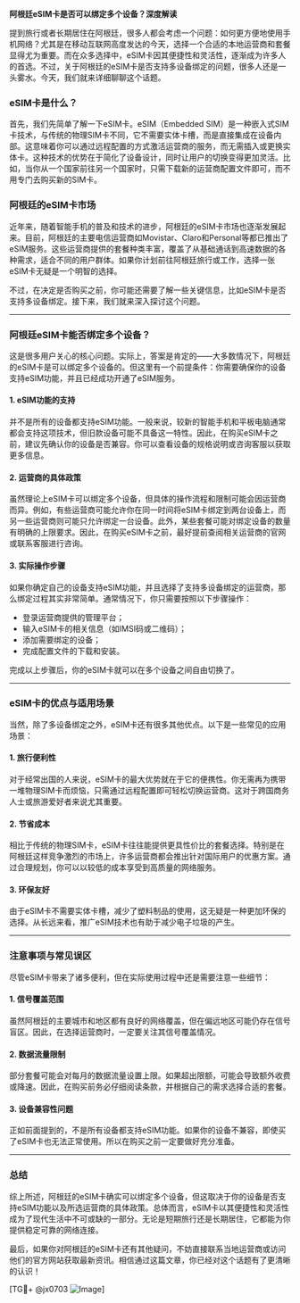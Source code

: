 **阿根廷eSIM卡是否可以绑定多个设备？深度解读**

提到旅行或者长期居住在阿根廷，很多人都会考虑一个问题：如何更方便地使用手机网络？尤其是在移动互联网高度发达的今天，选择一个合适的本地运营商和套餐显得尤为重要。而在众多选择中，eSIM卡因其便捷性和灵活性，逐渐成为许多人的首选。不过，关于阿根廷的eSIM卡是否支持多设备绑定的问题，很多人还是一头雾水。今天，我们就来详细聊聊这个话题。

### eSIM卡是什么？

首先，我们先简单了解一下eSIM卡。eSIM（Embedded SIM）是一种嵌入式SIM卡技术，与传统的物理SIM卡不同，它不需要实体卡槽，而是直接集成在设备内部。这意味着你可以通过远程配置的方式激活运营商的服务，而无需插入或更换实体卡。这种技术的优势在于简化了设备设计，同时让用户的切换变得更加灵活。比如，当你从一个国家前往另一个国家时，只需下载新的运营商配置文件即可，而不用专门去购买新的SIM卡。

### 阿根廷的eSIM卡市场

近年来，随着智能手机的普及和技术的进步，阿根廷的eSIM卡市场也逐渐发展起来。目前，阿根廷的主要电信运营商如Movistar、Claro和Personal等都已推出了eSIM服务。这些运营商提供的套餐种类丰富，覆盖了从基础通话到高速数据的各种需求，适合不同的用户群体。如果你计划前往阿根廷旅行或工作，选择一张eSIM卡无疑是一个明智的选择。

不过，在决定是否购买之前，你可能还需要了解一些关键信息，比如eSIM卡是否支持多设备绑定。接下来，我们就来深入探讨这个问题。

---

### 阿根廷eSIM卡能否绑定多个设备？

这是很多用户关心的核心问题。实际上，答案是肯定的——大多数情况下，阿根廷的eSIM卡是可以绑定多个设备的。但这里有一个前提条件：你需要确保你的设备支持eSIM功能，并且已经成功开通了eSIM服务。

#### 1. **eSIM功能的支持**
并不是所有的设备都支持eSIM功能。一般来说，较新的智能手机和平板电脑通常都会支持这项技术，但旧款设备可能不具备这一特性。因此，在购买eSIM卡之前，建议先确认你的设备是否兼容。你可以查看设备的规格说明或咨询客服以获取更多信息。

#### 2. **运营商的具体政策**
虽然理论上eSIM卡可以绑定多个设备，但具体的操作流程和限制可能会因运营商而异。例如，有些运营商可能允许你在同一时间将eSIM卡绑定到两台设备上，而另一些运营商则可能只允许绑定一台设备。此外，某些套餐可能对绑定设备的数量有明确的上限要求。因此，在购买eSIM卡之前，最好提前查阅相关运营商的官网或联系客服进行咨询。

#### 3. **实际操作步骤**
如果你确定自己的设备支持eSIM功能，并且选择了支持多设备绑定的运营商，那么绑定过程其实非常简单。通常情况下，你只需要按照以下步骤操作：

- 登录运营商提供的管理平台；
- 输入eSIM卡的相关信息（如IMSI码或二维码）；
- 添加需要绑定的设备；
- 完成配置文件的下载和安装。

完成以上步骤后，你的eSIM卡就可以在多个设备之间自由切换了。

---

### eSIM卡的优点与适用场景

当然，除了多设备绑定之外，eSIM卡还有很多其他优点。以下是一些常见的应用场景：

#### 1. **旅行便利性**
对于经常出国的人来说，eSIM卡的最大优势就在于它的便携性。你无需再为携带一堆物理SIM卡而烦恼，只需通过远程配置即可轻松切换运营商。这对于跨国商务人士或旅游爱好者来说尤其重要。

#### 2. **节省成本**
相比于传统的物理SIM卡，eSIM卡往往能提供更具性价比的套餐选择。特别是在阿根廷这样竞争激烈的市场上，许多运营商都会推出针对国际用户的优惠方案。通过合理规划，你可以以较低的成本享受到高质量的网络服务。

#### 3. **环保友好**
由于eSIM卡不需要实体卡槽，减少了塑料制品的使用，这无疑是一种更加环保的选择。从长远来看，推广eSIM技术也有助于减少电子垃圾的产生。

---

### 注意事项与常见误区

尽管eSIM卡带来了诸多便利，但在实际使用过程中还是需要注意一些细节：

#### 1. **信号覆盖范围**
虽然阿根廷的主要城市和地区都有良好的网络覆盖，但在偏远地区可能仍存在信号盲区。因此，在选择运营商时，一定要关注其信号覆盖情况。

#### 2. **数据流量限制**
部分套餐可能会对每月的数据流量设置上限。如果超出限额，可能会导致额外收费或降速。因此，在购买前务必仔细阅读条款，并根据自己的需求选择合适的套餐。

#### 3. **设备兼容性问题**
正如前面提到的，不是所有设备都支持eSIM功能。如果你的设备不兼容，即使买了eSIM卡也无法正常使用。所以在购买之前一定要做好充分准备。

---

### 总结

综上所述，阿根廷的eSIM卡确实可以绑定多个设备，但这取决于你的设备是否支持eSIM功能以及所选运营商的具体政策。总体而言，eSIM卡以其便捷性和灵活性成为了现代生活中不可或缺的一部分。无论是短期旅行还是长期居住，它都能为你提供稳定可靠的网络连接。

最后，如果你对阿根廷的eSIM卡还有其他疑问，不妨直接联系当地运营商或访问他们的官方网站获取最新资讯。相信通过这篇文章，你已经对这个话题有了更清晰的认识！

[TG💪+ @jx0703 ![Image](https://github.com/user-attachments/assets/dbca1d08-cadb-493c-b0ec-ad6f7a83f270)]